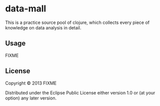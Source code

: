 # data-mall

This is a practice source pool of clojure, which collects every piece of knowledge on data analysis in detail.

## Usage

FIXME

## License

Copyright © 2013 FIXME

Distributed under the Eclipse Public License either version 1.0 or (at
your option) any later version.
